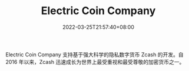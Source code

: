 ﻿---
weight: 
title: "Electric Coin Company"
description: "Electric Coin Company 支持基于强大科学的隐私数字货币 Zcash 的开发"
date: 2022-03-25T21:57:40+08:00
lastmod: 2022-03-25T16:45:40+08:00
draft: false
authors: ["Metabd"]
featuredImage: "electric-coin-company.jpg"
link: ""
tags: ["研究机构","Electric Coin Company"]
categories: ["navigation"]
navigation: ["研究机构"]
lightgallery: true
toc: true
pinned: false
recommend: false
recommend1: false
---
Electric Coin Company 支持基于强大科学的隐私数字货币 Zcash 的开发。自 2016 年以来，Zcash 迅速成长为世界上最受重视和最受尊敬的加密货币之一。
